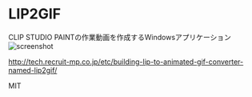 # LIP2GIF
CLIP STUDIO PAINTの作業動画を作成するWindowsアプリケーション
![screenshot](https://raw.githubusercontent.com/manse/LIP2GIF/master/demo.gif)

http://tech.recruit-mp.co.jp/etc/building-lip-to-animated-gif-converter-named-lip2gif/

MIT
